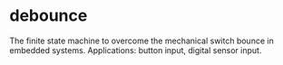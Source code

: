 # debounce
The finite state machine to overcome the mechanical switch bounce in embedded systems. Applications: button input, digital sensor input.
